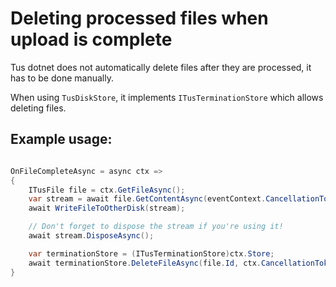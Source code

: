 # Deleting processed files when upload is complete

Tus dotnet does not automatically delete files after they are processed, it has to be done manually.

When using `TusDiskStore`, it implements `ITusTerminationStore` which allows deleting files.

## Example usage:

```csharp

OnFileCompleteAsync = async ctx =>
{
    ITusFile file = ctx.GetFileAsync();
    var stream = await file.GetContentAsync(eventContext.CancellationToken);
    await WriteFileToOtherDisk(stream);

    // Don't forget to dispose the stream if you're using it!
    await stream.DisposeAsync();

    var terminationStore = (ITusTerminationStore)ctx.Store;
    await terminationStore.DeleteFileAsync(file.Id, ctx.CancellationToken);
}
```